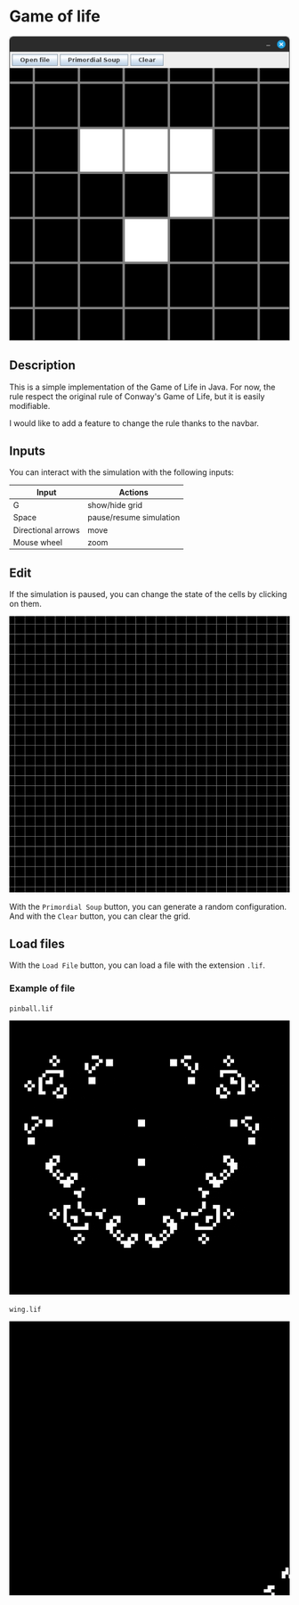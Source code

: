 # Game of life

![game of life](images/screen.png)

## Description
This is a simple implementation of the Game of Life in Java.
For now, the rule respect the original rule of Conway's Game of Life, 
but it is easily modifiable.

I would like to add a feature to change the rule thanks to the navbar.
## Inputs

You can interact with the simulation with the following inputs:

| Input              | Actions                 |
|--------------------|-------------------------|
| G                  | show/hide grid          |
| Space              | pause/resume simulation |
| Directional arrows | move                    |
| Mouse wheel        | zoom                    |


## Edit
If the simulation is paused, you can change the state of the cells by clicking on them.

![glider](images/glider.gif)

With the `Primordial Soup` button, you can generate a random configuration.
And with the `Clear` button, you can clear the grid.
## Load files

With the `Load File` button, you can load a file with the extension `.lif`.

### Example of file
`pinball.lif`

![pinball](images/pinball.gif)

`wing.lif`

![wing](images/wing.gif)